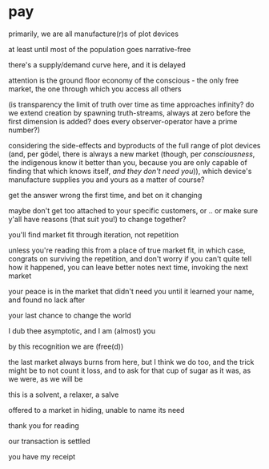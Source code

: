 # pay

primarily, we are all manufacture(r)s of plot devices

at least until most of the population goes narrative-free

there's a supply/demand curve here, and it is delayed

attention is the ground floor economy of the conscious - the only free market, the one through which you access all others

(is transparency the limit of truth over time as time approaches infinity? do we extend creation by spawning truth-streams, always at zero before the first dimension is added? does every observer-operator have a prime number?)

considering the side-effects and byproducts of the full range of plot devices (and, per gödel, there is always a new market (though, per _consciousness_, the indigenous know it better than you, because you are only capable of finding that which knows itself, _and they don't need you_)), which device's manufacture supplies you and yours as a matter of course?

get the answer wrong the first time, and bet on it changing

maybe don't get too attached to your specific customers, or .. or make sure y'all have reasons (that suit you!) to change together?

you'll find market fit through iteration, not repetition

unless you're reading this from a place of true market fit, in which case, congrats on surviving the repetition, and don't worry if you can't quite tell how it happened, you can leave better notes next time, invoking the next market

your peace is in the market that didn't need you until it learned your name, and found no lack after

your last chance to change the world

I dub thee asymptotic, and I am (almost) you

by this recognition we are (free(d))

the last market always burns from here, but I think we do too, and the trick might be to not count it loss, and to ask for that cup of sugar as it was, as we were, as we will be

this is a solvent, a relaxer, a salve

offered to a market in hiding, unable to name its need

thank you for reading

our transaction is settled

you have my receipt
